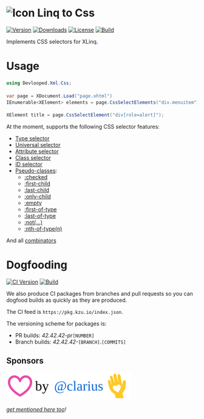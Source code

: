 ![Icon](https://raw.githubusercontent.com/devlooped/css/main/assets/img/icon-32.png) Linq to Css
============

[![Version](https://img.shields.io/nuget/vpre/Devlooped.Xml.Css.svg?color=royalblue)](https://www.nuget.org/packages/Devlooped.Xml.Css)
[![Downloads](https://img.shields.io/nuget/dt/Devlooped.Xml.Css.svg?color=green)](https://www.nuget.org/packages/Devlooped.Xml.Css)
[![License](https://img.shields.io/github/license/devlooped/css.svg?color=blue)](https://github.com/devlooped/css/blob/main/license.txt)
[![Build](https://github.com/devlooped/css/workflows/build/badge.svg?branch=main)](https://github.com/devlooped/css/actions)

Implements CSS selectors for XLinq.

# Usage

```csharp
using Devlooped.Xml.Css;

var page = XDocument.Load("page.xhtml")
IEnumerable<XElement> elements = page.CssSelectElements("div.menuitem");

XElement title = page.CssSelectElement("div[role=alert]");
```

At the moment, supports the following CSS selector features: 

- [Type selector](https://www.w3.org/TR/selectors-3/#type-selectors)
- [Universal selector](https://www.w3.org/TR/selectors-3/#universal-selector)
- [Attribute selector](https://www.w3.org/TR/selectors-3/#attribute-selectors)
- [Class selector](https://www.w3.org/TR/selectors-3/#class-html)
- [ID selector](https://www.w3.org/TR/selectors-3/#id-selectors)
- [Pseudo-classes](https://www.w3.org/TR/selectors-3/#pseudo-classes):
    * [:checked](https://www.w3.org/TR/selectors-3/#checked)
    * [:first-child](https://www.w3.org/TR/selectors-3/#first-child-pseudo)
    * [:last-child](https://www.w3.org/TR/selectors-3/#last-child-pseudo)
    * [:only-child](https://www.w3.org/TR/selectors-3/#only-child-pseudo)
    * [:empty](https://www.w3.org/TR/selectors-3/#empty-pseudo)
    * [:first-of-type](https://www.w3.org/TR/selectors-3/#first-of-type-pseudo)
    * [:last-of-type](https://www.w3.org/TR/selectors-3/#last-of-type-pseudo)
    * [:not(...)](https://www.w3.org/TR/selectors-3/#negation)
    * [:nth-of-type(n)](https://www.w3.org/TR/selectors-3/#nth-of-type-pseudo)

And all [combinators](https://www.w3.org/TR/selectors-3/#combinators)


# Dogfooding

[![CI Version](https://img.shields.io/endpoint?url=https://shields.kzu.io/vpre/Devlooped.Xml.Css/main&label=nuget.ci&color=brightgreen)](https://pkg.kzu.io/index.json)
[![Build](https://github.com/devlooped/css/workflows/build/badge.svg?branch=main)](https://github.com/devlooped/css/actions)

We also produce CI packages from branches and pull requests so you can dogfood builds as quickly as they are produced. 

The CI feed is `https://pkg.kzu.io/index.json`. 

The versioning scheme for packages is:

- PR builds: *42.42.42-pr*`[NUMBER]`
- Branch builds: *42.42.42-*`[BRANCH]`.`[COMMITS]`



## Sponsors

[![sponsored](https://raw.githubusercontent.com/devlooped/oss/main/assets/images/sponsors.svg)](https://github.com/sponsors/devlooped) [![clarius](https://raw.githubusercontent.com/clarius/branding/main/logo/byclarius.svg)](https://github.com/clarius)[![clarius](https://raw.githubusercontent.com/clarius/branding/main/logo/logo.svg)](https://github.com/clarius)

*[get mentioned here too](https://github.com/sponsors/devlooped)!*
